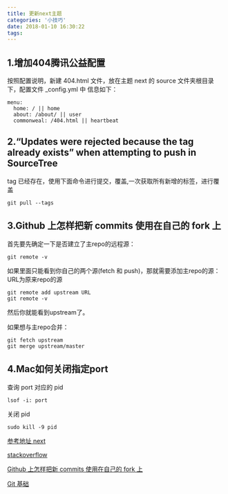 ```yaml
---
title: 更新next主题
categories: '小技巧'
date: 2018-01-10 16:30:22
tags:
---
```


## 1.增加404腾讯公益配置
按照配置说明，新建 404.html 文件，放在主题 next 的 source 文件夹根目录下，配置文件 _config.yml 中
信息如下：

```
menu:
  home: / || home
  about: /about/ || user
  commonweal: /404.html || heartbeat
```
<!-- more -->

## 2.“Updates were rejected because the tag already exists” when attempting to push in SourceTree

tag 已经存在，使用下面命令进行提交，覆盖,一次获取所有新增的标签，进行覆盖

```
git pull --tags
```

## 3.Github 上怎样把新 commits 使用在自己的 fork 上
首先要先确定一下是否建立了主repo的远程源：

```
git remote -v
```

如果里面只能看到你自己的两个源(fetch 和 push)，那就需要添加主repo的源：
URL为原来repo的源

```
git remote add upstream URL
git remote -v
```

然后你就能看到upstream了。

如果想与主repo合并：

```
git fetch upstream
git merge upstream/master
```

## 4.Mac如何关闭指定port

查询 port 对应的 pid

```
lsof -i: port
```

关闭 pid

```
sudo kill -9 pid

```


[参考地址 next](http://theme-next.iissnan.com/theme-settings.html#volunteer-404)

[stackoverflow](https://stackoverflow.com/questions/31929667/updates-were-rejected-because-the-tag-already-exists-when-attempting-to-push-i)

[Github 上怎样把新 commits 使用在自己的 fork 上](https://www.zhihu.com/question/20393785/answer/30725725)

[Git 基础](https://git-scm.com/book/zh/v1/Git-%E5%9F%BA%E7%A1%80-%E6%89%93%E6%A0%87%E7%AD%BE)
